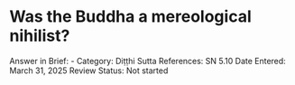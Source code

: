 # Was the Buddha a mereological nihilist?

Answer in Brief: -
 Category: Diṭṭhi
Sutta References: SN 5.10
Date Entered: March 31, 2025
Review Status: Not started